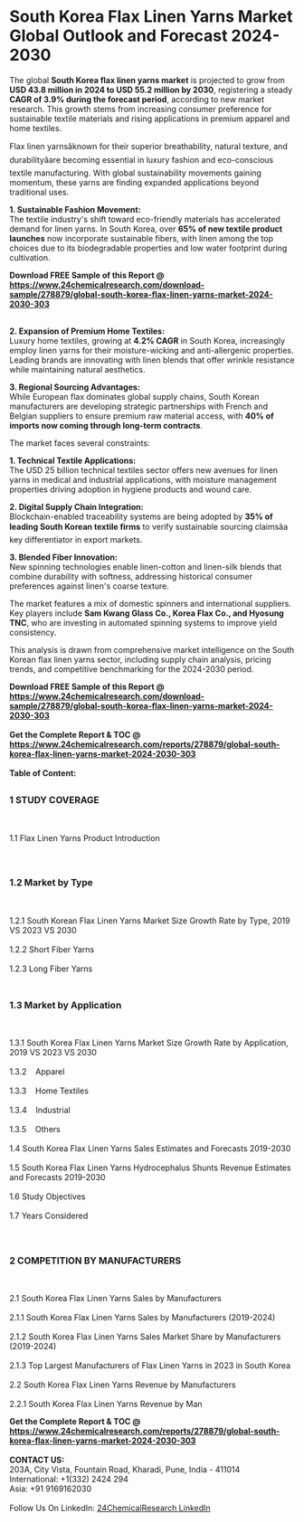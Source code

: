 <h1>South Korea Flax Linen Yarns  Market Global Outlook and Forecast 2024-2030</h1><p>The global <strong>South Korea flax linen yarns market</strong> is projected to grow from <strong>USD 43.8 million in 2024 to USD 55.2 million by 2030</strong>, registering a steady <strong>CAGR of 3.9% during the forecast period</strong>, according to new market research. This growth stems from increasing consumer preference for sustainable textile materials and rising applications in premium apparel and home textiles.</p><p>Flax linen yarnsâknown for their superior breathability, natural texture, and durabilityâare becoming essential in luxury fashion and eco-conscious textile manufacturing. With global sustainability movements gaining momentum, these yarns are finding expanded applications beyond traditional uses.</p><p><strong>1. Sustainable Fashion Movement:</strong><br>
The textile industry's shift toward eco-friendly materials has accelerated demand for linen yarns. In South Korea, over <strong>65% of new textile product launches</strong> now incorporate sustainable fibers, with linen among the top choices due to its biodegradable properties and low water footprint during cultivation.</p><div><b>Download FREE Sample of this Report @ 
            <a href="https://www.24chemicalresearch.com/download-sample/278879/global-south-korea-flax-linen-yarns-market-2024-2030-303">
            https://www.24chemicalresearch.com/download-sample/278879/global-south-korea-flax-linen-yarns-market-2024-2030-303</a></b></div><br><p><strong>2. Expansion of Premium Home Textiles:</strong><br>
Luxury home textiles, growing at <strong>4.2% CAGR</strong> in South Korea, increasingly employ linen yarns for their moisture-wicking and anti-allergenic properties. Leading brands are innovating with linen blends that offer wrinkle resistance while maintaining natural aesthetics.</p><p><strong>3. Regional Sourcing Advantages:</strong><br>
While European flax dominates global supply chains, South Korean manufacturers are developing strategic partnerships with French and Belgian suppliers to ensure premium raw material access, with <strong>40% of imports now coming through long-term contracts</strong>.</p><p>The market faces several constraints:</p><p><strong>1. Technical Textile Applications:</strong><br>
The USD 25 billion technical textiles sector offers new avenues for linen yarns in medical and industrial applications, with moisture management properties driving adoption in hygiene products and wound care.</p><p><strong>2. Digital Supply Chain Integration:</strong><br>
Blockchain-enabled traceability systems are being adopted by <strong>35% of leading South Korean textile firms</strong> to verify sustainable sourcing claimsâa key differentiator in export markets.</p><p><strong>3. Blended Fiber Innovation:</strong><br>
New spinning technologies enable linen-cotton and linen-silk blends that combine durability with softness, addressing historical consumer preferences against linen's coarse texture.</p><p>The market features a mix of domestic spinners and international suppliers. Key players include <strong>Sam Kwang Glass Co., Korea Flax Co., and Hyosung TNC</strong>, who are investing in automated spinning systems to improve yield consistency.</p><p>This analysis is drawn from comprehensive market intelligence on the South Korean flax linen yarns sector, including supply chain analysis, pricing trends, and competitive benchmarking for the 2024-2030 period.</p><div><b>Download FREE Sample of this Report @ 
            <a href="https://www.24chemicalresearch.com/download-sample/278879/global-south-korea-flax-linen-yarns-market-2024-2030-303">
            https://www.24chemicalresearch.com/download-sample/278879/global-south-korea-flax-linen-yarns-market-2024-2030-303</a></b></div><br><div><b>Get the Complete Report & TOC @ 
            <a href="https://www.24chemicalresearch.com/reports/278879/global-south-korea-flax-linen-yarns-market-2024-2030-303">
            https://www.24chemicalresearch.com/reports/278879/global-south-korea-flax-linen-yarns-market-2024-2030-303</a></b></div><br>
            <b>Table of Content:</b><p><h2><span style="font-size:16px"><strong>1 STUDY COVERAGE</strong></span></h2><br />
<p>1.1 Flax Linen Yarns  Product Introduction</p><br />
<h2><span style="font-size:16px"><strong>1.2 Market by Type</strong></span></h2><br />
<p>1.2.1 South Korean Flax Linen Yarns  Market Size Growth Rate by Type, 2019 VS 2023 VS 2030<br /><br />
1.2.2 Short Fiber Yarns&nbsp;&nbsp; &nbsp;<br /><br />
1.2.3 Long Fiber Yarns<br /><br />
<h2><span style="font-size:16px"><strong>1.3 Market by Application</strong></span></h2><br />
<p>1.3.1 South Korea Flax Linen Yarns  Market Size Growth Rate by Application, 2019 VS 2023 VS 2030<br /><br />
1.3.2&nbsp;&nbsp; &nbsp;Apparel<br /><br />
1.3.3&nbsp;&nbsp; &nbsp;Home Textiles<br /><br />
1.3.4&nbsp;&nbsp; &nbsp;Industrial<br /><br />
1.3.5&nbsp;&nbsp; &nbsp;Others<br /><br />
1.4 South Korea Flax Linen Yarns  Sales Estimates and Forecasts 2019-2030<br /><br />
1.5 South Korea Flax Linen Yarns  Hydrocephalus Shunts Revenue Estimates and Forecasts 2019-2030<br /><br />
1.6 Study Objectives<br /><br />
1.7 Years Considered</p><br />
<h2><span style="font-size:16px"><strong>2 COMPETITION BY MANUFACTURERS</strong></span></h2><br />
<p>2.1 South Korea Flax Linen Yarns  Sales by Manufacturers<br /><br />
2.1.1 South Korea Flax Linen Yarns  Sales by Manufacturers (2019-2024)<br /><br />
2.1.2 South Korea Flax Linen Yarns  Sales Market Share by Manufacturers (2019-2024)<br /><br />
2.1.3 Top Largest Manufacturers of Flax Linen Yarns  in 2023 in South Korea<br /><br />
2.2 South Korea Flax Linen Yarns  Revenue by Manufacturers<br /><br />
2.2.1 South Korea Flax Linen Yarns  Revenue by Man</p><div><b>Get the Complete Report & TOC @ 
            <a href="https://www.24chemicalresearch.com/reports/278879/global-south-korea-flax-linen-yarns-market-2024-2030-303">
            https://www.24chemicalresearch.com/reports/278879/global-south-korea-flax-linen-yarns-market-2024-2030-303</a></b></div><br><b>CONTACT US:</b><br>
            203A, City Vista, Fountain Road, Kharadi, Pune, India - 411014<br>
            International: +1(332) 2424 294<br>
            Asia: +91 9169162030 <br><br>
            Follow Us On LinkedIn: <a href="https://www.linkedin.com/company/24chemicalresearch/">24ChemicalResearch LinkedIn</a>